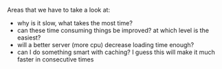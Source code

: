 Areas that we have to take a look at:

- why is it slow, what takes the most time?
- can these time consuming things be improved? at which level is the easiest?
- will a better server (more cpu) decrease loading time enough?
- can I do something smart with caching? I guess this will make it much faster in consecutive times
